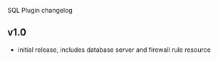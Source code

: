 SQL Plugin changelog

v1.0
-----
- initial release, includes database server and firewall rule resource